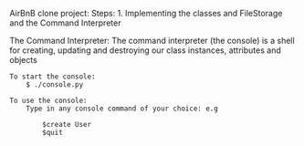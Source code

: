 AirBnB clone project:
Steps:
    1. Implementing the classes and FileStorage and the Command Interpreter

The Command Interpreter:
    The command interpreter (the console) is a shell for creating, updating and destroying our class instances, attributes and objects

    To start the console:
        $ ./console.py

    To use the console:
        Type in any console command of your choice: e.g

            $create User
            $quit
